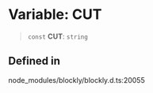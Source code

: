 # Variable: CUT

> `const` **CUT**: `string`

## Defined in

node_modules/blockly/blockly.d.ts:20055
